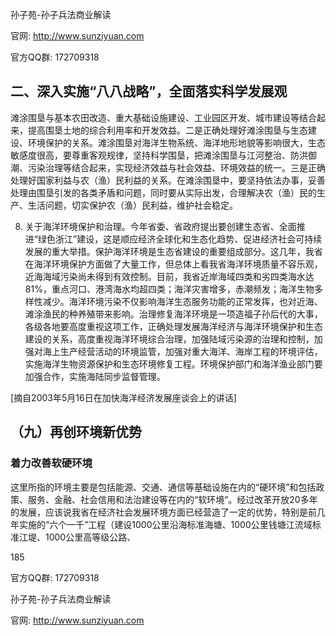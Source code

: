 孙子苑-孙子兵法商业解读

官网: http://www.sunziyuan.com

官方QQ群: 172709318

## 二、深入实施“八八战略”，全面落实科学发展观

滩涂围垦与基本农田改造、重大基础设施建设、工业园区开发、城市建设等结合起来，提高围垦土地的综合利用率和开发效益。二是正确处理好滩涂围垦与生态建设、环境保护的关系。滩涂围垦对海洋生物系统、海洋地形地貌等影响很大，生态敏感度很高，要尊重客观规律，坚持科学围垦，把滩涂围垦与江河整治、防洪御潮、污染治理等结合起来，实现经济效益与社会效益、环境效益的统一。三是正确处理好国家利益与农（渔）民利益的关系。在滩涂围垦中，要坚持依法办事，妥善处理由围垦引发的各类矛盾和问题，同时要从实际出发，合理解决农（渔）民的生产、生活问题，切实保护农（渔）民利益，维护社会稳定。

8. 关于海洋环境保护和治理。今年省委、省政府提出要创建生态省、全面推进“绿色浙江”建设，这是顺应经济全球化和生态化趋势、促进经济社会可持续发展的重大举措。保护海洋环境是生态省建设的重要组成部分。这几年，我省在海洋环境保护方面做了大量工作，但总体上看我省海洋环境质量不容乐观，近海海域污染尚未得到有效控制。目前，我省近岸海域四类和劣四类海水达81%，重点河口、港湾海水均超四类；海洋灾害增多，赤潮频发；海洋生物多样性减少。海洋环境污染不仅影响海洋生态服务功能的正常发挥，也对近海、滩涂渔民的种养殖带来影响。治理修复海洋环境是一项造福子孙后代的大事，各级各地要高度重视这项工作，正确处理发展海洋经济与海洋环境保护和生态建设的关系，高度重视海洋环境综合治理，加强陆域污染源的治理和控制，加强对海上生产经营活动的环境监管，加强对重大海洋、海岸工程的环境评估，实施海洋生物资源保护和生态环境修复工程。环境保护部门和海洋渔业部门要加强合作，实施海陆同步监督管理。

[摘自2003年5月16日在加快海洋经济发展座谈会上的讲话]

## （九）再创环境新优势

### 着力改善软硬环境

这里所指的环境主要是包括能源、交通、通信等基础设施在内的“硬环境”和包括政策、服务、金融、社会信用和法治建设等在内的“软环境”。经过改革开放20多年的发展，应该说我省在经济社会发展环境方面已经营造了一定的优势，特别是前几年实施的“六个一千”工程（建设1000公里沿海标准海塘、1000公里钱塘江流域标准江堤、1000公里高等级公路、

185

官方QQ群: 172709318

孙子苑-孙子兵法商业解读

官网: http://www.sunziyuan.com